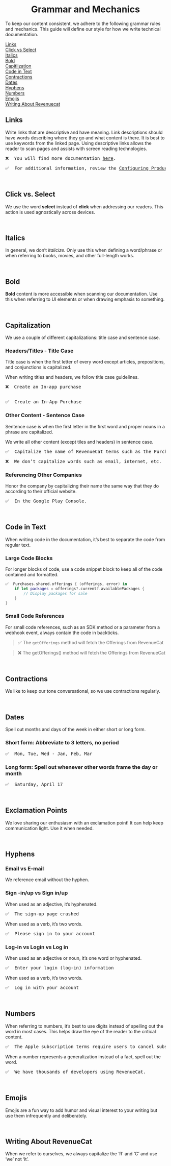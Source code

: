  # <div align='center'> Grammar and Mechanics

To keep our content consistent, we adhere to the following grammar rules and mechanics. This guide will define our style for how we write technical documentation.

[Links](#links)
<br/>
[Click vs Select](#click-vs-select)
<br/>
[Italics](#italics)
<br/>
[Bold](#bold)
<br/>
[Capitlization](#capitalization)
<br/>
[Code in Text](#code-in-text)
<br/>
[Contractions](#contractions)
<br/>
[Dates](#dates)
<br/>
[Hyphens](#hyphens)
<br/>
[Numbers](#numbers)
<br/>
[Emojis](#emojis)
<br/>
[Writing About Revenuecat](#writing-about-revenuecat)
</br>

## Links

Write links that are descriptive and have meaning. Link descriptions should have words describing where they go and what content is there. It is best to use keywords from the linked page. Using descriptive links allows the reader to scan pages and assists with screen reading technologies. 

<pre>
❌  You will find more documentation <a href="url">here</a>.
</pre>
<pre>
✅  For additional information, review the <a href="url">Configuring Products</a> guide. 
</pre>
<br/>

## Click vs. Select

We use the word **select** instead of **click** when addressing our readers. This action is used agnostically across devices. 

<br/>

## Italics

In general, we don’t *italicize*. Only use this when defining a word/phrase or when referring to books, movies, and other full-length works.

<br/>

## Bold

**Bold** content is more accessible when scanning our documentation. Use this when referring to UI elements or when drawing emphasis to something. 

<br/>

## Capitalization

We use a couple of different capitalizations: title case and sentence case. 


### Headers/Titles - Title Case
Title case is when the first letter of every word except articles, prepositions, and conjunctions is capitalized.  

When writing titles and headers, we follow title case guidelines. 
<pre>
❌  Create an In-app purchase
 </pre>
<pre>
✅  Create an In-App Purchase
</pre>



### Other Content - Sentence Case 
Sentence case is when the first letter in the first word and proper nouns in a phrase are capitalized.


We write all other content (except tiles and headers) in sentence case. 
<pre>
✅  Capitalize the name of RevenueCat terms such as the Purchases SDK or Offerings. 
</pre>
<pre>
❌  We don’t capitalize words such as email, internet, etc. 
</pre>

### Referencing Other Companies
Honor the company by capitalizing their name the same way that they do according to their official website. 
<pre>
✅  In the Google Play Console.
</pre>

<br/>

## Code in Text

When writing code in the documentation, it’s best to separate the code from regular text.

### Large Code Blocks

For longer blocks of code, use a code snippet block to keep all of the code contained and formatted.

````Swift
✅  Purchases.shared.offerings { (offerings, error) in
    if let packages = offerings?.current?.availablePackages {
        // Display packages for sale
    }
}
````

### Small Code References 

For small code references, such as an SDK method or a parameter from a webhook event, always contain the code in backticks.

> ✅   The `getOfferings` method will fetch the Offerings from RevenueCat


> ❌  The getOfferings() method will fetch the Offerings from RevenueCat


<br/>

## Contractions

We like to keep our tone conversational, so we use contractions regularly. 

<br/>

## Dates

Spell out months and days of the week in either short or long form. 

### Short form:  Abbreviate to 3 letters, no period 
<pre>
✅  Mon, Tue, Wed - Jan, Feb, Mar
</pre>
### Long form: Spell out whenever other words frame the day or month
<pre>
✅  Saturday, April 17
</pre>

<br/>

## Exclamation Points

We love sharing our enthusiasm with an exclamation point! It can help keep communication light. Use it when needed. 

<br/>

## Hyphens 

### Email vs E-mail

We reference email without the hyphen.


### Sign -in/up vs Sign in/up 

When used as an adjective, it’s hyphenated. 
<pre>
✅  The sign-up page crashed
</pre>

When used as a verb, it’s two words.
<pre>
✅  Please sign in to your account
</pre>

### Log-in vs Login vs Log in

When used as an adjective or noun, it’s one word or hyphenated.
<pre>
✅  Enter your login (log-in) information
</pre>

When used as a verb, it’s two words.
<pre>
✅  Log in with your account
</pre>

<br/>

## Numbers 

When referring to numbers, it’s best to use digits instead of spelling out the word in most cases. This helps draw the eye of the reader to the critical content. 
<pre>
✅  The Apple subscription terms require users to cancel subscriptions at least 24 hours before the next renewal.
</pre>
When a number represents a generalization instead of a fact, spell out the word.
<pre>
✅  We have thousands of developers using RevenueCat.
</pre>

<br/>

## Emojis

Emojis are a fun way to add humor and visual interest to your writing but use them infrequently and deliberately.


<br/>

## Writing About RevenueCat 

When we refer to ourselves, we always capitalize the ‘R’ and ‘C’ and use ‘we’ not ‘it’.






